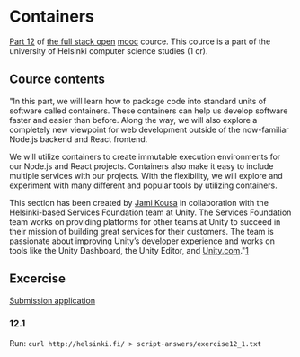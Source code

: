 # Containers
[Part 12](https://fullstackopen.com/en/part12) of [the full stack open](https://fullstackopen.com/en/) [mooc](https://www.mooc.fi/en/) cource. This cource is a part of the university of Helsinki computer science studies (1 cr).

## Cource contents
"In this part, we will learn how to package code into standard units of software called containers. These containers can help us develop software faster and easier than before. Along the way, we will also explore a completely new viewpoint for web development outside of the now-familiar Node.js backend and React frontend.

We will utilize containers to create immutable execution environments for our Node.js and React projects. Containers also make it easy to include multiple services with our projects. With the flexibility, we will explore and experiment with many different and popular tools by utilizing containers.

This section has been created by [Jami Kousa](https://github.com/jakousa) in collaboration with the Helsinki-based Services Foundation team at Unity. The Services Foundation team works on providing platforms for other teams at Unity to succeed in their mission of building great services for their customers. The team is passionate about improving Unity’s developer experience and works on tools like the Unity Dashboard, the Unity Editor, and [Unity.com](https://unity.com/)."[1](https://fullstackopen.com/en/part12)

## Excercise
[Submission application](https://studies.cs.helsinki.fi/stats/courses/fs-containers)

### 12.1
Run: `curl http://helsinki.fi/ > script-answers/exercise12_1.txt`